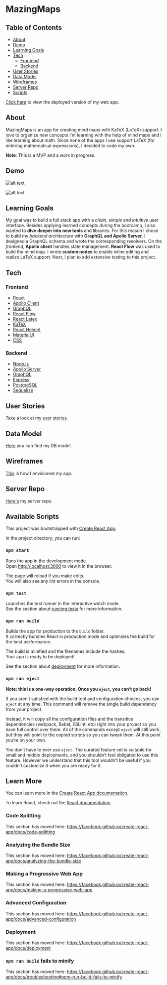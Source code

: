 # MazingMaps

## Table of Contents

- [About](https://github.com/contexD/mazingMaps-client#About)
- [Demo](https://github.com/contexD/mazingMaps-client#Demo)
- [Learning Goals](https://github.com/contexD/mazingMaps-client#learning-goals)
- [Tech](https://github.com/contexD/mazingMaps-client#Tech)
  - [Frontend](https://github.com/contexD/mazingMaps-client#frontend)
  - [Backend](https://github.com/contexD/mazingMaps-client#backend)
- [User Stories](https://github.com/contexD/mazingMaps-client#user-stories)
- [Data Model](https://github.com/contexD/mazingMaps-client#data-model)
- [Wireframes](https://github.com/contexD/mazingMaps-client#wireframes)
- [Server Repo](https://github.com/contexD/mazingMaps-client#server-repo)
- [Scripts](https://github.com/contexD/mazingMaps-client#available-scripts)

[Click here](https://mazing-maps.netlify.app/) to view the deployed version of my web app.

## About

MazingMaps is an app for creating mind maps with KaTeX (LaTeX) support. I love to organize new concepts I'm learning with the help of mind maps and I like learning about math. Since none of the apps I use support LaTeX (for entering mathematical expressions), I decided to code my own.

__Note__: This is a MVP and a work in progress.

## Demo

![alt text](https://github.com/contexD/mazingMaps-client/blob/master/latexNodesDemo.gif "creating nodes")


![alt text](https://github.com/contexD/mazingMaps-client/blob/master/deleteNodesDemo.gif "deleting nodes")

## Learning Goals

My goal was to build a full stack app with a _clean_, _simple_ and _intuitive_ user interface. Besides applying learned concepts during the bootcamp, I also wanted to __dive deeper into new tools__ and libraries. 
For this reason I chose to build my _backend architecture_ with __GraphQL and Apollo Server__. I designed a GraphQL schema and wrote the corresponding resolvers. On the _frontend_, __Apollo client__ handles state management.
__React Flow__ was used to build the mind map. I wrote __custom nodes__ to enable inline editing and realize LaTeX support.
Next, I plan to add extensive testing to this project.

## Tech

### Frontend

- [React](https://reactjs.org/)
- [Apollo Client](https://www.apollographql.com/docs/react/)
- [GraphQL](https://graphql.org/)
- [React Flow](https://github.com/wbkd/react-flow)
- [React Latex](https://www.npmjs.com/package/react-latex)
- [KaTeX](https://katex.org/)
- [React Helmet](https://github.com/nfl/react-helmet)
- [MaterialUI](https://material-ui.com/)
- [CSS](https://developer.mozilla.org/en-US/docs/Web/CSS)

### Backend

- [Node.js](https://nodejs.org/en/)
- [Apollo Server](https://www.apollographql.com/docs/apollo-server/)
- [GraphQL](https://graphql.org/)
- [Express](http://expressjs.com/)
- [PostgreSQL](https://www.postgresql.org/)
- [Sequelize](https://sequelize.org/)

## User Stories

Take a look at my [user stories](https://github.com/contexD/mazingMaps-client/projects/1).

## Data Model

[Here](https://github.com/contexD/mazingMaps-client/blob/master/ER_MazingMapper_wBG.png) you can find my DB model.

## Wireframes

[This](https://github.com/contexD/mazingMaps-client/tree/master/wireframe) is how I envisioned my app.

## Server Repo

[Here's](https://github.com/contexD/mazingMaps-server) my server repo.

## Available Scripts

This project was bootstrapped with [Create React App](https://github.com/facebook/create-react-app).

In the project directory, you can run:

### `npm start`

Runs the app in the development mode.<br />
Open [http://localhost:3000](http://localhost:3000) to view it in the browser.

The page will reload if you make edits.<br />
You will also see any lint errors in the console.

### `npm test`

Launches the test runner in the interactive watch mode.<br />
See the section about [running tests](https://facebook.github.io/create-react-app/docs/running-tests) for more information.

### `npm run build`

Builds the app for production to the `build` folder.<br />
It correctly bundles React in production mode and optimizes the build for the best performance.

The build is minified and the filenames include the hashes.<br />
Your app is ready to be deployed!

See the section about [deployment](https://facebook.github.io/create-react-app/docs/deployment) for more information.

### `npm run eject`

**Note: this is a one-way operation. Once you `eject`, you can’t go back!**

If you aren’t satisfied with the build tool and configuration choices, you can `eject` at any time. This command will remove the single build dependency from your project.

Instead, it will copy all the configuration files and the transitive dependencies (webpack, Babel, ESLint, etc) right into your project so you have full control over them. All of the commands except `eject` will still work, but they will point to the copied scripts so you can tweak them. At this point you’re on your own.

You don’t have to ever use `eject`. The curated feature set is suitable for small and middle deployments, and you shouldn’t feel obligated to use this feature. However we understand that this tool wouldn’t be useful if you couldn’t customize it when you are ready for it.

## Learn More

You can learn more in the [Create React App documentation](https://facebook.github.io/create-react-app/docs/getting-started).

To learn React, check out the [React documentation](https://reactjs.org/).

### Code Splitting

This section has moved here: https://facebook.github.io/create-react-app/docs/code-splitting

### Analyzing the Bundle Size

This section has moved here: https://facebook.github.io/create-react-app/docs/analyzing-the-bundle-size

### Making a Progressive Web App

This section has moved here: https://facebook.github.io/create-react-app/docs/making-a-progressive-web-app

### Advanced Configuration

This section has moved here: https://facebook.github.io/create-react-app/docs/advanced-configuration

### Deployment

This section has moved here: https://facebook.github.io/create-react-app/docs/deployment

### `npm run build` fails to minify

This section has moved here: https://facebook.github.io/create-react-app/docs/troubleshooting#npm-run-build-fails-to-minify
